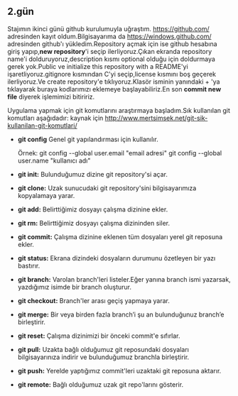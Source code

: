 ## 2.gün  

  Stajımın ikinci günü github kurulumuyla uğraştım. <https://github.com/> adresinden kayıt oldum.Bilgisayarıma da <https://windows.github.com/> adresinden github'ı yükledim.Repository açmak için ise github hesabına giriş yapıp,**new repository**'i seçip ilerliyoruz.Çıkan ekranda repository name'i dolduruyoruz,description kısmı optional olduğu için doldurmaya gerek yok.Public ve initialize this repository with a README'yi işaretliyoruz.gitignore kısmından C'yi seçip,license kısmını boş geçerek ilerliyoruz.Ve create repository'e tıklıyoruz.Klasör isminin yanındaki + 'ya tıklayarak buraya kodlarımızı eklemeye başlayabiliriz.En son **commit new file** diyerek işlemimizi bitiririz.

   Uygulama yapmak için git komutlarını araştırmaya başladım.Sık kullanılan git komutları aşağıdadır: kaynak için <http://www.mertsimsek.net/git-sik-kullanilan-git-komutlari/>
   
  + **git config** Genel git yapılandırması için kullanılır.
   
     Örnek: git config --global user.email "email adresi"
            git config --global user.name "kullanıcı adı"

  + **git init:** Bulunduğumuz dizine git repository'si açar.
  
  + **git clone:** Uzak sunucudaki git repository'sini bilgisayarımıza kopyalamaya yarar.
  
  + **git add:** Belirttiğimiz dosyayı çalışma dizinine ekler.
  
  + **git rm:** Belirttiğimiz dosyayı çalışma dizininden siler.
  
  + **git commit:** Çalışma dizinine eklenen tüm dosyaları yerel git reposuna ekler.
  
  + **git status:** Ekrana dizindeki dosyaların durumunu özetleyen bir yazı bastırır.
  
  + **git branch:** Varolan branch'leri listeler.Eğer yanına branch ismi yazarsak, yazdığımız isimde bir branch oluşturur.
  
  + **git checkout:** Branch'ler arası geçiş yapmaya yarar.
  
  + **git merge:** Bir veya birden fazla branch’i şu an bulunduğunuz branch’e birleştirir.
  
  + **git reset:** Çalışma dizinimizi bir önceki commit'e sıfırlar.
  
  + **git pull:** Uzakta bağlı olduğumuz git reposundaki dosyaları bilgisayarınıza indirir ve bulunduğumuz branchla    birleştirir.
  
  + **git push:** Yerelde yaptığımız commit'leri uzaktaki git reposuna aktarır.
  
  + **git remote:** Bağlı olduğumuz uzak git repo'larını gösterir.

